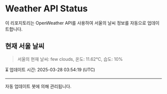 
# Weather API Status

이 리포지토리는 OpenWeather API를 사용하여 서울의 날씨 정보를 자동으로 업데이트합니다.

## 현재 서울 날씨
> 서울의 현재 날씨: few clouds, 온도: 11.62°C, 습도: 10%

⏳ 업데이트 시간: 2025-03-28 03:54:19 (UTC)

---
자동 업데이트 봇에 의해 관리됩니다.
